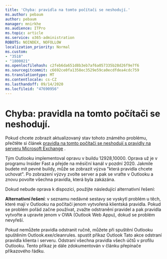 ```yaml
---
title: 'Chyba: pravidla na tomto počítači se neshodují.'
ms.author: pebaum
author: pebaum
manager: mnirkhe
ms.audience: ITPro
ms.topic: article
ms.service: o365-administration
ROBOTS: NOINDEX, NOFOLLOW
localization_priority: Normal
ms.custom:
- "3518"
- "1800021"
ms.openlocfilehash: c2feb6da651d8b3eb7af6a057335b28d26f9e7f6
ms.sourcegitcommit: c6692ce0fa1358ec3529e59ca0ecdfdea4cdc759
ms.translationtype: MT
ms.contentlocale: cs-CZ
ms.lasthandoff: 09/14/2020
ms.locfileid: "47690956"
---
```

# <a name="error-the-rules-on-this-computer-do-not-match"></a>Chyba: pravidla na tomto počítači se neshodují.

Pokud chcete zobrazit aktualizovaný stav tohoto známého problému, přečtěte si článek [pravidla na tomto počítači se neshodují s pravidly na serveru Microsoft Exchange](https://support.office.com/article/d032e037-b224-429e-b325-633afde9b5f0) .

Tým Outlooku implementoval opravu v buildu 12928,10000. Oprava už je v programu Insider Fast a přejde na měsíční kanál v pozdní 2020. Jakmile budete mít pevné buildy, může se zobrazit výzva "která pravidla chcete uchovat". Po zobrazení výzvy zvolte server a pak se vraťte v Outlooku a znovu povolte všechna pravidla, která byla zakázána.

Dokud nebude oprava k dispozici, použijte následující alternativní řešení:

**Alternativní řešení**: v seznamu nedávné sestavy se vyskytl problém u těch, které mají v Outlooku na počítači jenom vytvořená klientská pravidla. Pokud se problém pořád začne používat, zvažte odstranění pravidel a pak pravidla vytvořte a upravte jenom v OWA (Outlook Web Appu), dokud se problém nevyřeší.

Pokud nemůžete pravidla odstranit ručně, můžete při spuštění Outlooku spuštěním Outlook.exe/cleanrules. spustit příkaz Outlook Tato akce odstraní pravidla klienta i serveru. Odstraní všechna pravidla všech účtů v profilu Outlooku. Tento příkaz je dále zdokumentován v článku přepínače příkazového řádku.

